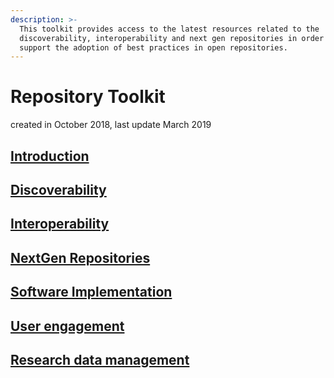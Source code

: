 ```yaml
---
description: >-
  This toolkit provides access to the latest resources related to the
  discoverability, interoperability and next gen repositories in order to
  support the adoption of best practices in open repositories.
---
```


# Repository Toolkit

created in October 2018, last update March 2019

## [Introduction](https://coartraining.gitbook.io/coar-repository-toolkit/introduction)

## [Discoverability](https://coartraining.gitbook.io/coar-repository-toolkit/discoverability)

## [Interoperability](https://coartraining.gitbook.io/coar-repository-toolkit/interoperability)

## [NextGen Repositories](https://coartraining.gitbook.io/coar-repository-toolkit/nextgen-repositories)

## [Software Implementation](https://coartraining.gitbook.io/coar-repository-toolkit/advocacy-and-user-engagement)

## [User engagement](https://coartraining.gitbook.io/coar-repository-toolkit/advocacy-and-user-engagement)

## [Research data management](https://coartraining.gitbook.io/coar-repository-toolkit/research-data)



